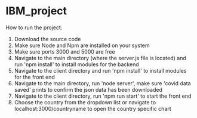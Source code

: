 # IBM_project

How to run the project:

1. Download the source code
2. Make sure Node and Npm are installed on your system
3. Make sure ports 3000 and 5000 are free
3. Navigate to the main directory (where the server.js file is located) and run 'npm install' to install modules for the backend
4. Navigate to the client directory and run 'npm install' to install modules for the front end
5. Navigate to the main directory, run 'node server', make sure 'covid data saved' prints to confirm the json data has been downloaded
6. Navigate to the client directory, run 'npm run start' to start the front end
7. Choose the country from the dropdown list or navigate to localhost:3000/countryname to open the country specific chart

